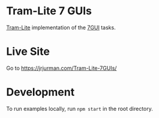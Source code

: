 # Tram-Lite 7 GUIs

<p>
	<a href="https://tram-one.io/tram-lite/">Tram-Lite</a> implementation of the <a href="https://7guis.github.io/7guis/tasks">7GUI</a> tasks.
</p>

# Live Site

Go to https://jrjurman.com/Tram-Lite-7GUIs/

# Development

To run examples locally, run `npm start` in the root directory.
